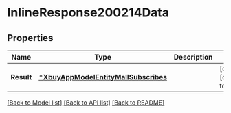 # InlineResponse200214Data

## Properties
Name | Type | Description | Notes
------------ | ------------- | ------------- | -------------
**Result** | [***XbuyAppModelEntityMallSubscribes**](xbuy.app.model.entity.MallSubscribes.md) |  | [optional] [default to null]

[[Back to Model list]](../README.md#documentation-for-models) [[Back to API list]](../README.md#documentation-for-api-endpoints) [[Back to README]](../README.md)

